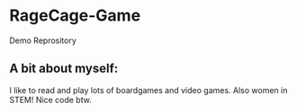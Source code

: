 # RageCage-Game
Demo Reprository

## A bit about myself:
I like to read and play lots of boardgames and video games. Also women in STEM! Nice code btw.
